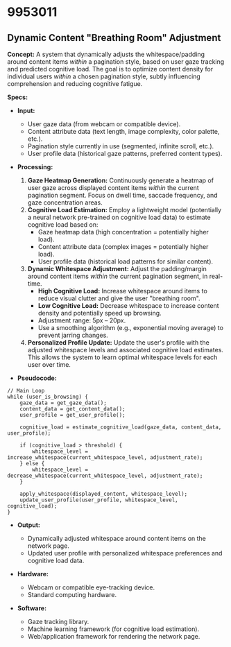 # 9953011

## Dynamic Content "Breathing Room" Adjustment

**Concept:** A system that dynamically adjusts the whitespace/padding around content items *within* a pagination style, based on user gaze tracking and predicted cognitive load. The goal is to optimize content density for individual users *within* a chosen pagination style, subtly influencing comprehension and reducing cognitive fatigue.

**Specs:**

*   **Input:**
    *   User gaze data (from webcam or compatible device).
    *   Content attribute data (text length, image complexity, color palette, etc.).
    *   Pagination style currently in use (segmented, infinite scroll, etc.).
    *   User profile data (historical gaze patterns, preferred content types).
*   **Processing:**
    1.  **Gaze Heatmap Generation:**  Continuously generate a heatmap of user gaze across displayed content items *within* the current pagination segment.  Focus on dwell time, saccade frequency, and gaze concentration areas.
    2.  **Cognitive Load Estimation:** Employ a lightweight model (potentially a neural network pre-trained on cognitive load data) to estimate cognitive load based on:
        *   Gaze heatmap data (high concentration = potentially higher load).
        *   Content attribute data (complex images = potentially higher load).
        *   User profile data (historical load patterns for similar content).
    3.  **Dynamic Whitespace Adjustment:**  Adjust the padding/margin around content items *within* the current pagination segment, in real-time.
        *   **High Cognitive Load:** Increase whitespace around items to reduce visual clutter and give the user "breathing room".
        *   **Low Cognitive Load:** Decrease whitespace to increase content density and potentially speed up browsing.
        *   Adjustment range: 5px – 20px.
        *   Use a smoothing algorithm (e.g., exponential moving average) to prevent jarring changes.
    4.  **Personalized Profile Update:** Update the user's profile with the adjusted whitespace levels and associated cognitive load estimates. This allows the system to learn optimal whitespace levels for each user over time.

*   **Pseudocode:**

```
// Main Loop
while (user_is_browsing) {
    gaze_data = get_gaze_data();
    content_data = get_content_data();
    user_profile = get_user_profile();

    cognitive_load = estimate_cognitive_load(gaze_data, content_data, user_profile);

    if (cognitive_load > threshold) {
        whitespace_level = increase_whitespace(current_whitespace_level, adjustment_rate);
    } else {
        whitespace_level = decrease_whitespace(current_whitespace_level, adjustment_rate);
    }

    apply_whitespace(displayed_content, whitespace_level);
    update_user_profile(user_profile, whitespace_level, cognitive_load);
}
```

*   **Output:**
    *   Dynamically adjusted whitespace around content items on the network page.
    *   Updated user profile with personalized whitespace preferences and cognitive load data.

*   **Hardware:**
    *   Webcam or compatible eye-tracking device.
    *   Standard computing hardware.

*   **Software:**
    *   Gaze tracking library.
    *   Machine learning framework (for cognitive load estimation).
    *   Web/application framework for rendering the network page.
